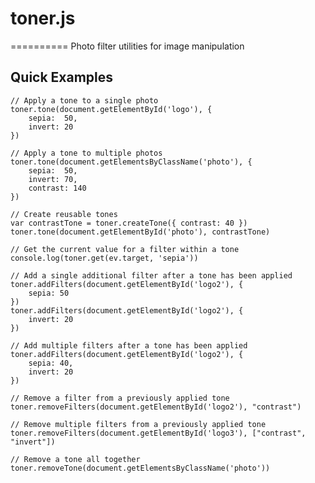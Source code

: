 # toner.js
==========
Photo filter utilities for image manipulation

## Quick Examples

	// Apply a tone to a single photo
	toner.tone(document.getElementById('logo'), {
        sepia:  50,
        invert: 20
    })
	
	// Apply a tone to multiple photos
	toner.tone(document.getElementsByClassName('photo'), {
        sepia:  50,
        invert: 70,
        contrast: 140
    })
	
	// Create reusable tones
	var contrastTone = toner.createTone({ contrast: 40 })
	toner.tone(document.getElementById('photo'), contrastTone)

	// Get the current value for a filter within a tone
    console.log(toner.get(ev.target, 'sepia'))

    // Add a single additional filter after a tone has been applied
    toner.addFilters(document.getElementById('logo2'), {
        sepia: 50
    })
    toner.addFilters(document.getElementById('logo2'), {
        invert: 20
    })

    // Add multiple filters after a tone has been applied
    toner.addFilters(document.getElementById('logo2'), {
        sepia: 40,
        invert: 20
    })

    // Remove a filter from a previously applied tone
    toner.removeFilters(document.getElementById('logo2'), "contrast")

    // Remove multiple filters from a previously applied tone
    toner.removeFilters(document.getElementById('logo3'), ["contrast", "invert"])

    // Remove a tone all together
    toner.removeTone(document.getElementsByClassName('photo'))
	